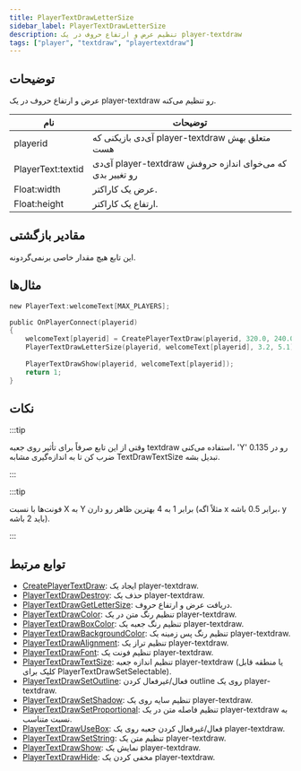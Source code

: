 ```yaml
---
title: PlayerTextDrawLetterSize
sidebar_label: PlayerTextDrawLetterSize
description: تنظیم عرض و ارتفاع حروف در یک player-textdraw
tags: ["player", "textdraw", "playertextdraw"]
---
```


## توضیحات

عرض و ارتفاع حروف در یک player-textdraw رو تنظیم می‌کنه.

| نام               | توضیحات                                                            |
| ----------------- | ------------------------------------------------------------------ |
| playerid          | آی‌دی بازیکنی که player-textdraw متعلق بهش هست                      |
| PlayerText:textid | آی‌دی player-textdraw که می‌خوای اندازه حروفش رو تغییر بدی           |
| Float:width       | عرض یک کاراکتر.                                                    |
| Float:height      | ارتفاع یک کاراکتر.                                                  |

## مقادیر بازگشتی

این تابع هیچ مقدار خاصی برنمی‌گردونه.

## مثال‌ها

```c
new PlayerText:welcomeText[MAX_PLAYERS];

public OnPlayerConnect(playerid)
{
    welcomeText[playerid] = CreatePlayerTextDraw(playerid, 320.0, 240.0, "Welcome to my OPEN.MP server");
    PlayerTextDrawLetterSize(playerid, welcomeText[playerid], 3.2, 5.1);
    
    PlayerTextDrawShow(playerid, welcomeText[playerid]);
    return 1;
}
```

## نکات

:::tip

وقتی از این تابع صرفاً برای تأثیر روی جعبه textdraw استفاده می‌کنی، 'Y' رو در 0.135 ضرب کن تا به اندازه‌گیری مشابه TextDrawTextSize تبدیل بشه.

:::

:::tip

فونت‌ها با نسبت X به Y برابر 1 به 4 بهترین ظاهر رو دارن (مثلاً اگه x برابر 0.5 باشه، y باید 2 باشه).

:::

## توابع مرتبط

- [CreatePlayerTextDraw](CreatePlayerTextDraw): ایجاد یک player-textdraw.
- [PlayerTextDrawDestroy](PlayerTextDrawDestroy): حذف یک player-textdraw.
- [PlayerTextDrawGetLetterSize](PlayerTextDrawGetLetterSize): دریافت عرض و ارتفاع حروف.
- [PlayerTextDrawColor](PlayerTextDrawColor): تنظیم رنگ متن در یک player-textdraw.
- [PlayerTextDrawBoxColor](PlayerTextDrawBoxColor): تنظیم رنگ جعبه یک player-textdraw.
- [PlayerTextDrawBackgroundColor](PlayerTextDrawBackgroundColor): تنظیم رنگ پس زمینه یک player-textdraw.
- [PlayerTextDrawAlignment](PlayerTextDrawAlignment): تنظیم تراز یک player-textdraw.
- [PlayerTextDrawFont](PlayerTextDrawFont): تنظیم فونت یک player-textdraw.
- [PlayerTextDrawTextSize](PlayerTextDrawTextSize): تنظیم اندازه جعبه player-textdraw (یا منطقه قابل کلیک برای PlayerTextDrawSetSelectable).
- [PlayerTextDrawSetOutline](PlayerTextDrawSetOutline): فعال/غیرفعال کردن outline روی یک player-textdraw.
- [PlayerTextDrawSetShadow](PlayerTextDrawSetShadow): تنظیم سایه روی یک player-textdraw.
- [PlayerTextDrawSetProportional](PlayerTextDrawSetProportional): تنظیم فاصله متن در یک player-textdraw به نسبت متناسب.
- [PlayerTextDrawUseBox](PlayerTextDrawUseBox): فعال/غیرفعال کردن جعبه روی یک player-textdraw.
- [PlayerTextDrawSetString](PlayerTextDrawSetString): تنظیم متن یک player-textdraw.
- [PlayerTextDrawShow](PlayerTextDrawShow): نمایش یک player-textdraw.
- [PlayerTextDrawHide](PlayerTextDrawHide): مخفی کردن یک player-textdraw.